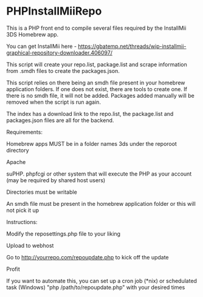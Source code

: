# PHPInstallMiiRepo

This is a PHP front end to compile several files required by the InstallMii 3DS Homebrew app.

You can get InstallMii here - https://gbatemp.net/threads/wip-installmii-graphical-repository-downloader.406097/

This script will create your repo.list, package.list and scrape information from .smdh files to create the packages.json.

This script relies on there being an smdh file present in your homebrew application folders.  If one does not exist, there are tools to create one. If there is no smdh file, it will not be added.  Packages added manually will be removed when the script is run again.

The index has a download link to the repo.list, the package.list and packages.json files are all for the backend.

Requirements:

Homebrew apps MUST be in a folder names 3ds under the reporoot directory

Apache

suPHP. phpfcgi or other system that will execute the PHP as your account (may be required by shared host users)

Directories must be writable

An smdh file must be present in the homebrew application folder or this will not pick it up

Instructions:

Modify the reposettings.php file to your liking

Upload to webhost

Go to http://yourrepo.com/repoupdate.php to kick off the update

Profit

If you want to automate this, you can set up a cron job (*nix) or schedulated task (Windows) "php /path/to/repoupdate.php" with your desired times

